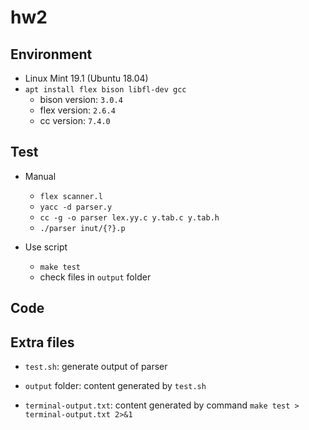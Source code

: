 # hw2

## Environment
- Linux Mint 19.1 (Ubuntu 18.04)
- `apt install flex bison libfl-dev gcc`
  - bison version: `3.0.4`
  - flex version: `2.6.4`
  - cc version: `7.4.0`

## Test
- Manual
  - `flex scanner.l`
  - `yacc -d parser.y`
  - `cc -g -o parser lex.yy.c y.tab.c y.tab.h`
  - `./parser inut/{?}.p`

- Use script
  - `make test`
  - check files in `output` folder

## Code

## Extra files
- `test.sh`:
generate output of parser

- `output` folder:
content generated by `test.sh`

- `terminal-output.txt`:
content generated by command `make test > terminal-output.txt 2>&1`
